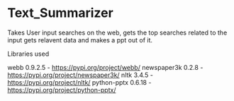 # Text_Summarizer

Takes User input searches on the web, gets the top searches related to the input gets relavent data and makes a ppt out of it.

Libraries used

webb 0.9.2.5       - https://pypi.org/project/webb/
newspaper3k 0.2.8  - https://pypi.org/project/newspaper3k/
nltk 3.4.5         - https://pypi.org/project/nltk/
python-pptx 0.6.18 - https://pypi.org/project/python-pptx/
